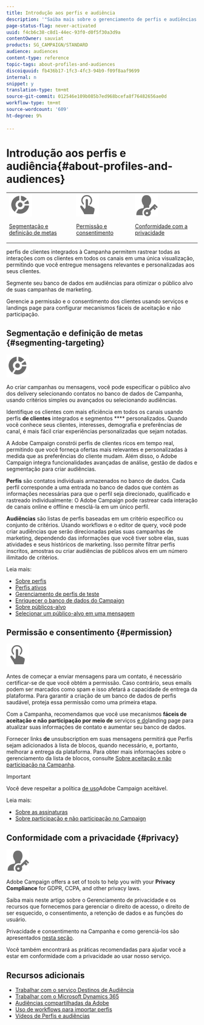 ```yaml
---
title: Introdução aos perfis e audiência
description: '"Saiba mais sobre o gerenciamento de perfis e audiências no Adobe Campaign: defina populações direcionadas, selecione audiências, filtre recipient, colete dados e atualize perfis."'
page-status-flag: never-activated
uuid: f4cb6c38-c8d1-44ec-93f0-d0f5f30a3d9a
contentOwner: sauviat
products: SG_CAMPAIGN/STANDARD
audience: audiences
content-type: reference
topic-tags: about-profiles-and-audiences
discoiquuid: fb436b17-1fc3-4fc3-94b9-f09f8aaf9699
internal: n
snippet: y
translation-type: tm+mt
source-git-commit: 012546e109b085b7ed968bcefa8f76482656ae0d
workflow-type: tm+mt
source-wordcount: '609'
ht-degree: 9%

---
```



# Introdução aos perfis e audiência{#about-profiles-and-audiences}

<table>
<tr>
<td><img src="assets/do-not-localize/icon_segment.svg" width="60px"><p><a href="#segmenting-targeting">Segmentação e definição de metas</a></p></td>
<td><img src="assets/do-not-localize/icon_permission.svg" width="60px"><p><a href="#permission">Permissão e consentimento</a></p></td>
<td><img src="assets/do-not-localize/icon_privacy.svg" width="60px"><p><a href="#privacy">Conformidade com a privacidade</a></p></td></tr>
</table>

perfis de clientes integrados à Campanha permitem rastrear todas as interações com os clientes em todos os canais em uma única visualização, permitindo que você entregue mensagens relevantes e personalizadas aos seus clientes.

Segmente seu banco de dados em audiências para otimizar o público alvo de suas campanhas de marketing.

Gerencie a permissão e o consentimento dos clientes usando serviços e landings page para configurar mecanismos fáceis de aceitação e não participação.

## Segmentação e definição de metas {#segmenting-targeting}

<img src="assets/do-not-localize/icon_segment.svg" width="60px">

Ao criar campanhas ou mensagens, você pode especificar o público alvo dos delivery selecionando contatos no banco de dados de Campanha, usando critérios simples ou avançados ou selecionando audiências.

Identifique os clientes com mais eficiência em todos os canais usando perfis **de clientes** integrados e segmentos **** personalizados. Quando você conhece seus clientes, interesses, demografia e preferências de canal, é mais fácil criar experiências personalizadas que sejam notadas.

A Adobe Campaign constrói perfis de clientes ricos em tempo real, permitindo que você forneça ofertas mais relevantes e personalizadas à medida que as preferências do cliente mudam. Além disso, o Adobe Campaign integra funcionalidades avançadas de análise, gestão de dados e segmentação para criar audiências.

**Perfis** são contatos individuais armazenados no banco de dados. Cada perfil corresponde a uma entrada no banco de dados que contém as informações necessárias para que o perfil seja direcionado, qualificado e rastreado individualmente: O Adobe Campaign pode rastrear cada interação de canais online e offline e mesclá-la em um único perfil.

**Audiências** são listas de perfis baseadas em um critério específico ou conjunto de critérios. Usando workflows e o editor de query, você pode criar audiências que serão direcionadas pelas suas campanhas de marketing, dependendo das informações que você tiver sobre elas, suas atividades e seus históricos de marketing. Isso permite filtrar perfis inscritos, amostras ou criar audiências de públicos alvos em um número ilimitado de critérios.

Leia mais:

* [Sobre perfis](../../audiences/using/about-profiles.md)
* [Perfis ativos](../../audiences/using/active-profiles.md)
* [Gerenciamento de perfis de teste](../../audiences/using/managing-test-profiles.md)
* [Enriquecer o banco de dados do Campaign](../../audiences/using/enriching-campaign-database.md)
* [Sobre públicos-alvo](../../audiences/using/about-audiences.md)
* [Selecionar um público-alvo em uma mensagem](../../audiences/using/selecting-an-audience-in-a-message.md)

## Permissão e consentimento {#permission}

<img src="assets/do-not-localize/icon_permission.svg"  width="60px">

Antes de começar a enviar mensagens para um contato, é necessário certificar-se de que você obtém a permissão. Caso contrário, seus emails podem ser marcados como spam e isso afetará a capacidade de entrega da plataforma. Para garantir a criação de um banco de dados de perfis saudável, proteja essa permissão como uma primeira etapa.

Com a Campanha, recomendamos que você use mecanismos **fáceis de aceitação e não participação por meio de** serviços [e do](../../audiences/using/creating-a-service.md)landing page [](../../channels/using/getting-started-with-landing-pages.md) para atualizar suas informações de contato e aumentar seu banco de dados.

Fornecer links **de** unsubscription em suas mensagens permitirá que Perfis sejam adicionados à lista de blocos, quando necessário, e, portanto, melhorar a entrega da plataforma. Para obter mais informações sobre o gerenciamento da lista de blocos, consulte [Sobre aceitação e não participação na Campanha](../../audiences/using/about-opt-in-and-opt-out-in-campaign.md).

>[!IMPORTANT]
>
>Você deve respeitar a política [de uso](https://www.adobe.com/legal/terms/aup.html)Adobe Campaign aceitável.

Leia mais:

* [Sobre as assinaturas](../../audiences/using/about-subscriptions.md)
* [Sobre participação e não participação no Campaign](../../audiences/using/about-opt-in-and-opt-out-in-campaign.md)

## Conformidade com a privacidade {#privacy}

<img src="assets/do-not-localize/icon_privacy.svg" width="60px">

Adobe Campaign offers a set of tools to help you with your **Privacy Compliance** for GDPR, CCPA, and other privacy laws.

Saiba mais neste artigo [](https://helpx.adobe.com/br/campaign/kb/campaign-privacy.html) sobre o Gerenciamento de privacidade e os recursos que fornecemos para gerenciar o direito de acesso, o direito de ser esquecido, o consentimento, a retenção de dados e as funções do usuário.

Privacidade e consentimento na Campanha e como gerenciá-los são apresentados [nesta seção](../../start/using/privacy.md).

Você também encontrará as práticas recomendadas para ajudar você a estar em conformidade com a privacidade ao usar nosso serviço.

## Recursos adicionais

* [Trabalhar com o serviço Destinos de Audiência](../../audiences/using/aep-about-audience-destinations-service.md)
* [Trabalhar com o Microsoft Dynamics 365](../../integrating/using/working-with-campaign-standard-and-microsoft-dynamics-365.md)
* [Audiências compartilhadas da Adobe](../../integrating/using/sharing-audiences-with-audience-manager-or-people-core-service.md)
* [Uso de workflows para importar perfis](../../automating/using/creating-import-workflow-templates.md)
* [Vídeos de Perfis e audiências](https://docs.adobe.com/content/help/en/campaign-standard-learn/tutorials/profiles-and-audiences/creating-profiles-and-audiences.html)
